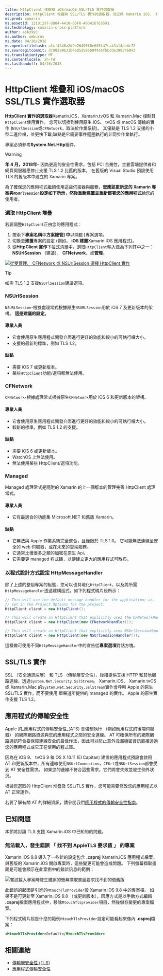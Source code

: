 ```yaml
---
title: HttpClient 堆疊和 iOS/macOS SSL/TLS 實作選取器
description: HttpClient 堆疊與 SSL/TLS 實作的選取器，決定將 Xamarin iOS、 tvOS 或 macOS 應用程式所使用的 HttpClient 和 SSL/TLS 實作。
ms.prod: xamarin
ms.assetid: 12101297-BB04-4410-85F0-A0D41B7E6591
ms.technology: xamarin-cross-platform
author: asb3993
ms.author: amburns
ms.date: 04/20/2018
ms.openlocfilehash: a1cf4340a2d9e26490f0e605f47ca43a14ae4c72
ms.sourcegitcommit: dc882e9631b4ed52596b944a6fbbdde309346943
ms.translationtype: MT
ms.contentlocale: zh-TW
ms.lasthandoff: 04/26/2018
---
```

# <a name="httpclient-stack-and-ssltls-implementation-selector-for-iosmacos"></a>HttpClient 堆疊和 iOS/macOS SSL/TLS 實作選取器

**HttpClient 實作的選取器**Xamarin.iOS，Xamarin.tvOS 和 Xamarin.Mac 控制其`HttpClient`使用實作。 您可以切換到使用原生 iOS、 tvOS 或 macOS 傳輸的實作 (`NSUrlSession`或`CFNetwork`，取決於作業系統)。 其優點是 TLS 1.2 支援的小型二進位檔，並更快下載;缺點是它需要事件迴圈執行的非同步作業執行。

專案必須參考**System.Net.Http**組件。

> [!WARNING]
> **年 4 月，2018年**– 因為更高的安全性需求，包括 PCI 合規性，主要雲端提供者和網頁伺服器應停止支援 TLS 1.2 比舊的版本。  在舊版的 Visual Studio 預設使用 TLS 的舊版本中建立的 Xamarin 專案。
>
> 為了確保您的應用程式繼續使用這些伺服器與服務，**您應該更新您的 Xamarin 專案與`NSUrlSession`設定如下所示，然後重新建置並重新部署您的應用程式**給您的使用者。

<a name="Selecting-a-HttpClient-Stack" />

### <a name="selecting-a-httpclient-stack"></a>選取 HttpClient 堆疊

若要調整`HttpClient`正由您的應用程式：

1. 按兩下**專案名稱**中**方案總管] 中**以開啟 [專案選項。
2. 切換至**建置**專案的設定 (例如， **iOS 建置**Xamarin.iOS 應用程式)。
3. 從**HttpClient 實作**下拉式清單中，選取`HttpClient`輸入做為下列其中之一： **NSUrlSession** （建議）， **CFNetwork**，或**管理**。

[![從受管理、 CFNetwork 或 NSUrlSession 選擇 HttpClient 實作](http-stack-images/http-xs-sml.png)](http-stack-images/http-xs.png#lightbox)

> [!TIP]
> 如需 TLS 1.2 支援`NSUrlSession`建議選項。

<a name="NSUrlSession" />

### <a name="nsurlsession"></a>NSUrlSession

`NSURLSession`-根據處理常式根據原生`NSURLSession`用於 iOS 7 及更新版本的架構。 
**這是建議的設定。**

#### <a name="pros"></a>專業人員

- 它會使用原生應用程式開發介面進行更好的效能和較小的可執行檔大小。
- 支援的最新的標準，例如 TLS 1.2。

#### <a name="cons"></a>缺點

- 需要 iOS 7 或更新版本。
- 某些`HttpClient`功能/選項都無法使用。

<a name="CFNetwork" />

### <a name="cfnetwork"></a>CFNetwork

`CFNetwork`-根據處理常式根據原生`CFNetwork`用於 iOS 6 和更新版本的架構。

#### <a name="pros"></a>專業人員

- 它會使用原生應用程式開發介面進行更好的效能和較小的可執行檔大小。
- 較新的標準，例如 TLS 1.2 的支援。

#### <a name="cons"></a>缺點

- 需要 iOS 6 或更新版本。
- WatchOS 上無法使用。
- 無法使用某些 HttpClient/選項功能。

<a name="Managed" />

### <a name="managed"></a>Managed

Managed 處理常式是隨附的 Xamarin 的上一個版本的管理完善 HttpClient 處理常式。

#### <a name="pros"></a>專業人員

- 它有最適合的功能集 Microsoft.NET 和舊版 Xamarin。

#### <a name="cons"></a>缺點

- 它無法與 Apple 作業系統完全整合，且僅限於 TLS 1.0。 它可能無法連線至安全的 web 伺服器，或在未來的雲端服務。
- 它通常比慢很多之類的加密在原生 Api。
- 它需要更 managed 程式碼，以便建立更大的應用程式可散布。

### <a name="programmatically-setting-the-httpmessagehandler"></a>以程式設計方式設定 HttpMessageHandler

除了上述的整個專案的組態，您可以也具現化`HttpClient`，以及將所需`HttpMessageHandler`透過建構函式，如下列程式碼片段所示：

```csharp
// This will use the default message handler for the application; as
// set in the Project Options for the project.
HttpClient client = new HttpClient();

// This will create an HttpClient that explicitly uses the CFNetworkHandler
HttpClient client = new HttpClient(new CFNetworkHandler());

// This will create an HttpClient that explicitly uses NSUrlSessionHandler
HttpClient client = new HttpClient(new NSUrlSessionHandler());
```

這樣做可使用不同`HttpMessageHandler`中的宣告從**專案選項**對話方塊。

<a name="New-SSL-TLS-implementation-build-option" />
<a name="Selecting-a-SSL-TLS-implementation" />
<a name="Apple-TLS" />

## <a name="ssltls-implementation"></a>SSL/TLS 實作

SSL （安全通訊端層） 和 TLS （傳輸層安全性），後續提供支援 HTTP 和其他網路連線，透過`System.Net.Security.SslStream`。 Xamarin.iOS、 Xamarin.tvOS 或 Xamarin.Mac 的`System.Net.Security.SslStream`實作會呼叫 Apple 的原生 SSL/TLS 實作，而不要使用 單聲道所提供的 managed 的實作。 Apple 的原生實作支援 TLS 1.2。

<a name="App-Transport-Security" />

## <a name="app-transport-security"></a>應用程式的傳輸安全性

Apple 的_應用程式的傳輸安全性_(ATS) 會強制執行 （例如應用程式的後端伺服器） 的網際網路資源與您的應用程式之間的安全連線。 AT 可確保所有的網際網路通訊符合要保障連線安全的最佳作法，因此可以防止意外洩漏機密資訊直接透過您的應用程式或它正在使用的程式庫。

因為在 iOS 9、 tvOS 9 和 OS X 10.11 (El Capitan) 建置的應用程式預設會啟用 AT 和更新版本中，所有連線使用`NSUrlConnection`，`CFUrl`或`NSUrlSession`都會受到 AT 安全性需求。 如果您的連線不符合這些需求，它們將會失敗並發生例外狀況。

根據您選取的 HttpClient 堆疊及 SSL/TLS 實作，您可能需要修改您的應用程式以 AT 正常運作。

若要了解有關 AT 的詳細資訊，請參閱我們[應用程式的傳輸安全性指南](~/ios/app-fundamentals/ats.md)。

## <a name="known-issues"></a>已知問題

本節將討論 TLS 支援 Xamarin.iOS 中已知的的問題。

### <a name="project-failed-to-load-with-error-requested-value-appletls-wasnt-found"></a>無法載入，發生錯誤 「 找不到 AppleTLS 要求值 」 的專案

Xamarin.iOS 9.8 導入了一些新的設定包含 **.csproj** Xamarin.iOS 應用程式檔案。 與舊版的 Xamarin.iOS 開啟專案時，這些變更可能會造成問題。 下列螢幕擷取畫面是可能會顯示在此案例中的錯誤訊息的範例：

![嘗試載入專案時發生錯誤的螢幕擷取畫面要求找不到的值舊版](http-stack-images/tlserror-xs.png)

此錯誤的起因是引進的`MtouchTlsProvider`設 Xamarin.iOS 9.8 中的專案檔。 如果不是可更新至 Xamarin.iOS 9.8 （或更新版本），因應方式是以手動方式編輯 **.csproj**檔案應用程式中，移除`MtouchTlsprovider`項目，然後儲存變更的專案檔案。

下列程式碼片段是什麼的範例`MtouchTlsProvider`設定可能看起來像內 **.csproj**檔案：

```xml
<MtouchTlsProvider>Default</MtouchTlsProvider>
```

## <a name="related-links"></a>相關連結

- [傳輸層安全性 (TLS)](~/cross-platform/app-fundamentals/transport-layer-security.md)
- [應用程式傳輸安全性](~/ios/app-fundamentals/ats.md)
